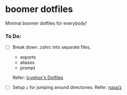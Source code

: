 # boomer dotfiles

Minimal boomer dotfiles for everybody!

### To Do:

- [ ] Break down .zshrc into separate files,
	- exports
	- aliases
	- prompt

	Refer: [Icyphox's Dotfiles](https://github.com/icyphox/dotfiles/tree/master/bash/.bashrc.d)

- [ ] Setup `z` for jumping around directories. Refer: [rupa/z](https://github.com/rupa/z)
